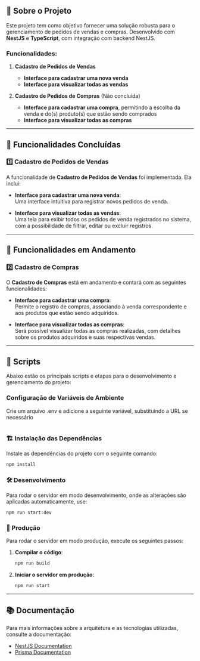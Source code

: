 ## 📜 Sobre o Projeto
Este projeto tem como objetivo fornecer uma solução robusta para o gerenciamento de pedidos de vendas e compras. Desenvolvido com **NestJS** e **TypeScript**, com integração com backend NestJS.

### Funcionalidades:

1. **Cadastro de Pedidos de Vendas**  
   - **Interface para cadastrar uma nova venda**  
   - **Interface para visualizar todas as vendas**  

2. **Cadastro de Pedidos de Compras** (Não concluída)  
   - **Interface para cadastrar uma compra**, permitindo a escolha da venda e do(s) produto(s) que estão sendo comprados  
   - **Interface para visualizar todas as compras**  

---

## 🚀 Funcionalidades Concluídas

### 1️⃣ Cadastro de Pedidos de Vendas

A funcionalidade de **Cadastro de Pedidos de Vendas** foi implementada. Ela inclui:

- **Interface para cadastrar uma nova venda**:  
  Uma interface intuitiva para registrar novos pedidos de venda.

- **Interface para visualizar todas as vendas**:  
  Uma tela para exibir todos os pedidos de venda registrados no sistema, com a possibilidade de filtrar, editar ou excluir registros.

---

## 🚧 Funcionalidades em Andamento

### 2️⃣ Cadastro de Compras

O **Cadastro de Compras** está em andamento e contará com as seguintes funcionalidades:

- **Interface para cadastrar uma compra**:  
  Permite o registro de compras, associando à venda correspondente e aos produtos que estão sendo adquiridos.

- **Interface para visualizar todas as compras**:  
  Será possível visualizar todas as compras realizadas, com detalhes sobre os produtos adquiridos e suas respectivas vendas.

---

## 🚀 Scripts

Abaixo estão os principais scripts e etapas para o desenvolvimento e gerenciamento do projeto:

### Configuração de Variáveis de Ambiente

Crie um arquivo .env e adicione a seguinte variável, substituindo a URL se necessário

```NEXT_PUBLIC_API_URL=http://127.0.0.1:4000/api/v1
```

### 🏗️ Instalação das Dependências
Instale as dependências do projeto com o seguinte comando:
```sh
npm install
```

### 🛠️ Desenvolvimento
Para rodar o servidor em modo desenvolvimento, onde as alterações são aplicadas automaticamente, use:
```sh
npm run start:dev
```

### 🚀 Produção
Para rodar o servidor em modo produção, execute os seguintes passos:

1. **Compilar o código**:
    ```sh
    npm run build
    ```

2. **Iniciar o servidor em produção**:
    ```sh
    npm run start
    ```

---

## 📚 Documentação

Para mais informações sobre a arquitetura e as tecnologias utilizadas, consulte a documentação:

- [NestJS Documentation](https://docs.nestjs.com/)
- [Prisma Documentation](https://www.prisma.io/docs/)

